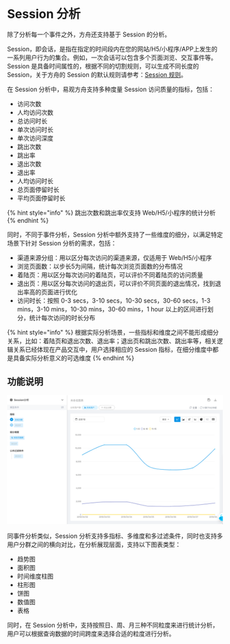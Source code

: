 # Session 分析

除了分析每一个事件之外，方舟还支持基于 Session 的分析。

Session，即会话，是指在指定的时间段内在您的网站/H5/小程序/APP上发生的一系列用户行为的集合。例如，一次会话可以包含多个页面浏览、交互事件等。Session 是具备时间属性的，根据不同的切割规则，可以生成不同长度的 Session，关于方舟的 Session 的默认规则请参考：[Session 规则](channel/session.md)。

在 Session 分析中，易观方舟支持多种度量 Session 访问质量的指标，包括：

* 访问次数
* 人均访问次数
* 总访问时长
* 单次访问时长
* 单次访问深度
* 跳出次数
* 跳出率
* 退出次数
* 退出率
* 人均访问时长
* 总页面停留时长
* 平均页面停留时长

{% hint style="info" %}
跳出次数和跳出率仅支持 Web/H5/小程序的统计分析
{% endhint %}

同时，不同于事件分析，Session 分析中额外支持了一些维度的细分，以满足特定场景下针对 Session 分析的需求，包括：

* 渠道来源分组：用以区分每次访问的渠道来源，仅适用于 Web/H5/小程序
* 浏览页面数：以步长5为间隔，统计每次浏览页面数的分布情况
* 着陆页：用以区分每次访问的着陆页，可以评价不同着陆页的访问质量
* 退出页：用以区分每次访问的退出页，可以评价不同页面的退出情况，找到退出率高的页面进行优化
* 访问时长：按照 0-3 secs，3-10 secs，10-30 secs，30-60 secs，1-3 mins，3-10 mins，10-30 mins，30-60 mins，1 hour 以上的区间进行划分，统计每次访问的时长分布

{% hint style="info" %}
根据实际分析场景，一些指标和维度之间不能形成细分关系，比如：着陆页和退出次数、退出率；退出页和跳出次数、跳出率等，相关逻辑关系已经体现在产品交互中，用户选择相应的 Session 指标，在细分维度中都是具备实际分析意义的可选维度
{% endhint %}

## 功能说明

![&#x5206;&#x6790;-Session &#x5206;&#x6790;](../../.gitbook/assets/image%20%2829%29.png)

同事件分析类似，Session 分析支持多指标、多维度和多过滤条件，同时也支持多用户分群之间的横向对比，在分析展现层面，支持以下图表类型：

* 趋势图
* 面积图
* 时间维度柱图
* 柱形图
* 饼图
* 数值图
* 表格

同时，在 Session 分析中，支持按照日、周、月三种不同粒度来进行统计分析，用户可以根据查询数据的时间跨度来选择合适的粒度进行分析。

